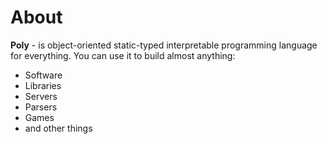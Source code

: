 # About
**Poly** - is object-oriented static-typed interpretable programming language for everything. You
can use it to build almost anything:

- Software
- Libraries
- Servers
- Parsers
- Games
- and other things
